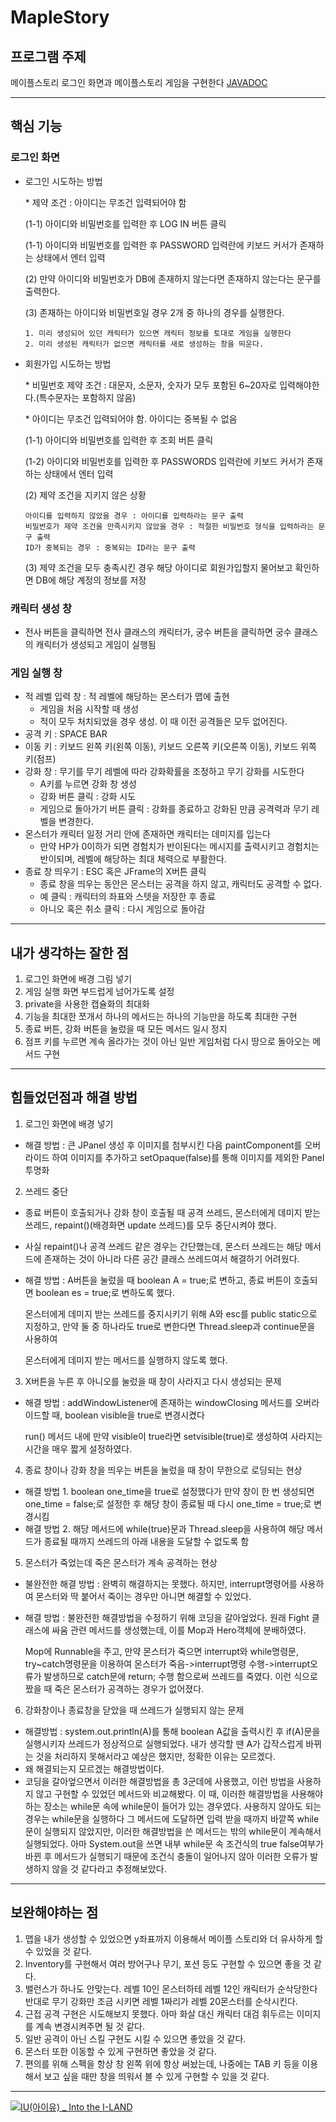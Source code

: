 # MapleStory

## 프로그램 주제
메이플스토리 로그인 화면과 메이플스토리 게임을 구현한다
[JAVADOC](https://github.com/idj7183/MapleStory/blob/main/Haketon_re/doc/index.html)
* * *
## 핵심 기능
### 로그인 화면
  * 로그인 시도하는 방법
  
    \* 제약 조건 : 아이디는 무조건 입력되어야 함
  
    (1-1) 아이디와 비밀번호를 입력한 후 LOG IN 버튼 클릭
    
    (1-1) 아이디와 비밀번호를 입력한 후 PASSWORD 입력란에 키보드 커서가 존재하는 상태에서 엔터 입력
    
    (2) 만약 아이디와 비밀번호가 DB에 존재하지 않는다면 존재하지 않는다는 문구를 출력한다.
    
    (3) 존재하는 아이디와 비밀번호일 경우 2개 중 하나의 경우를 실행한다.
    
        1. 미리 생성되어 있던 캐릭터가 있으면 캐릭터 정보를 토대로 게임을 실행한다
        2. 미리 생성된 캐릭터가 없으면 캐릭터를 새로 생성하는 창을 띄운다.
  * 회원가입 시도하는 방법
  
    \* 비밀번호 제약 조건 : 대문자, 소문자, 숫자가 모두 포함된 6~20자로 입력해야한다.(특수문자는 포함하지 않음)
    
    \* 아이디는 무조건 입력되어야 함. 아이디는 중복될 수 없음
    
    (1-1) 아이디와 비밀번호를 입력한 후 조회 버튼 클릭
    
    (1-2) 아이디와 비밀번호를 입력한 후 PASSWORDS 입력란에 키보드 커서가 존재하는 상태에서 엔터 입력
    
    (2) 제약 조건을 지키지 않은 상황
    
        아이디를 입력하지 않았을 경우 : 아이디를 입력하라는 문구 출력
        비밀번호가 제약 조건을 만족시키지 않았을 경우 : 적절한 비밀번호 형식을 입력하라는 문구 출력
        ID가 중복되는 경우 : 중복되는 ID라는 문구 출력
        
    (3) 제약 조건을 모두 충족시킨 경우 해당 아이디로 회원가입할지 물어보고 확인하면 DB에 해당 계정의 정보를 저장
       
### 캐릭터 생성 창
  * 전사 버튼을 클릭하면 전사 클래스의 캐릭터가, 궁수 버튼을 클릭하면 궁수 클래스의 캐릭터가 생성되고 게임이 실행됨

### 게임 실행 창
  * 적 레벨 입력 창 : 적 레벨에 해당하는 몬스터가 맵에 출현
    * 게임을 처음 시작할 때 생성
    * 적이 모두 처치되었을 경우 생성. 이 때 이전 공격들은 모두 없어진다.
  * 공격 키 : SPACE BAR
  * 이동 키 : 키보드 왼쪽 키(왼쪽 이동), 키보드 오른쪽 키(오른쪽 이동), 키보드 위쪽 키(점프)
  * 강화 창 : 무기를 무기 레벨에 따라 강화확률을 조정하고 무기 강화를 시도한다
    * A키를 누르면 강화 창 생성
    * 강화 버튼 클릭 : 강화 시도
    * 게임으로 돌아가기 버튼 클릭 : 강화를 종료하고 강화된 만큼 공격력과 무기 레벨을 변경한다.
  * 몬스터가 캐릭터 일정 거리 안에 존재하면 캐릭터는 데미지를 입는다
    * 만약 HP가 0이하가 되면 경험치가 반이된다는 메시지를 출력시키고 경험치는 반이되며, 레벨에 해당하는 최대 체력으로 부활한다.
  * 종료 창 띄우기 : ESC 혹은 JFrame의 X버튼 클릭
    * 종료 창을 띄우는 동안은 몬스터는 공격을 하지 않고, 캐릭터도 공격할 수 없다.
    * 예 클릭 : 캐릭터의 좌표와 스텟을 저장한 후 종료
    * 아니오 혹은 취소 클릭 : 다시 게임으로 돌아감
* * *
## 내가 생각하는 잘한 점
1. 로그인 화면에 배경 그림 넣기
2. 게임 실행 화면 부드럽게 넘어가도록 설정
3. private을 사용한 캡슐화의 최대화
4. 기능을 최대한 쪼개서 하나의 메서드는 하나의 기능만을 하도록 최대한 구현
5. 종료 버튼, 강화 버튼을 눌렀을 때 모든 메서드 일시 정지
6. 점프 키를 누르면 계속 올라가는 것이 아닌 일반 게임처럼 다시 땅으로 돌아오는 메서드 구현
* * *
## 힘들었던점과 해결 방법
1. 로그인 화면에 배경 넣기
* 해결 방법 : 큰 JPanel 생성 후 이미지를 첨부시킨 다음 paintComponent를 오버라이드 하여 이미지를 추가하고 setOpaque(false)를 통해 이미지를 제외한 Panel 투명화

2. 쓰레드 중단
* 종료 버튼이 호출되거나 강화 창이 호출될 때 공격 쓰레드, 몬스터에게 데미지 받는 쓰레드, repaint()(배경화면 update 쓰레드)를 모두 중단시켜야 했다.
* 사실 repaint()나 공격 쓰레드 같은 경우는 간단했는데, 몬스터 쓰레드는 해당 메서드에 존재하는 것이 아니라 다른 공간 클래스 쓰레드여서 해결하기 어려웠다.

* 해결 방법 : A버튼을 눌렀을 때 boolean A = true;로 변하고, 종료 버튼이 호출되면 boolean es = true;로 변하도록 했다.

  몬스터에게 데미지 받는 쓰레드를 중지시키기 위해 A와 esc를 public static으로 지정하고, 만약 둘 중 하나라도 true로 변한다면 Thread.sleep과 continue문을 사용하여
  
  몬스터에게 데미지 받는 메서드를 실행하지 않도록 했다.

3. X버튼을 누른 후 아니오를 눌렀을 때 창이 사라지고 다시 생성되는 문제
* 해결 방법 : addWindowListener에 존재하는 windowClosing 메서드를 오버라이드할 때, boolean visible을 true로 변경시켰다

  run() 메서드 내에 만약 visible이 true라면 setvisible(true)로 생성하여 사라지는 시간을 매우 짧게 설정하였다.

4. 종료 창이나 강화 창을 띄우는 버튼을 눌렀을 때 창이 무한으로 로딩되는 현상
* 해결 방법 1. boolean one_time을 true로 설정했다가 만약 창이 한 번 생성되면 one_time = false;로 설정한 후 해당 창이 종료될 때 다시 one_time = true;로 변경시킴
* 해결 방법 2. 해당 메서드에 while(true)문과 Thread.sleep을 사용하여 해당 메서드가 종료될 때까지 쓰레드의 아래 내용을 도달할 수 없도록 함

5. 몬스터가 죽었는데 죽은 몬스터가 계속 공격하는 현상
* 불완전한 해결 방법 : 완벽히 해결하지는 못했다. 하지만, interrupt명령어를 사용하여 몬스터와 딱 붙어서 죽이는 경우만 아니면 해결할 수 있었다.
* 해결 방법 : 불완전한 해결방법을 수정하기 위해 코딩을 갈아엎었다. 원래 Fight 클래스에 싸움 관련 메서드를 생성했는데, 이를 Mop과 Hero객체에 분배하였다.

  Mop에 Runnable을 주고, 만약 몬스터가 죽으면 interrupt와 while명령문, try~catch명령문을 이용하여 몬스터가 죽음->interrupt명령 수행->interrupt오류가 발생하므로 catch문에 return; 수행 함으로써 쓰레드를 죽였다. 이런 식으로 짰을 때 죽은 몬스터가 공격하는 경우가 없어졌다.

6. 강화창이나 종료창을 닫았을 때 쓰레드가 실행되지 않는 문제
* 해결방법 : system.out.println(A)를 통해 boolean A값을 출력시킨 후 if(A)문을 실행시키자 쓰레드가 정상적으로 실행되었다. 내가 생각할 땐 A가 갑작스럽게 바뀌는 것을 처리하지 못해서라고 예상은 했지만, 정확한 이유는 모르겠다.
* 왜 해결되는지 모르겠는 해결방법이다.
* 코딩을 갈아엎으면서 이러한 해결방법을 총 3군데에 사용했고, 이런 방법을 사용하지 않고 구현할 수 있었던 메서드와 비교해봤다. 이 때, 이러한 해결방법을 사용해야하는 장소는 while문 속에 while문이 들어가 있는 경우였다. 사용하지 않아도 되는 경우는 while문을 실행하다 그 메서드에 도달하면 입력 받을 때까지 바깥쪽 while문이 실행되지 않았지만, 이러한 해결방법을 쓴 메서드는 밖의 while문이 계속해서 실행되었다. 아마 System.out을 쓰면 내부 while문 속 조건식의 true false여부가 바뀐 후 메서드가 실행되기 때문에 조건식 충돌이 일어나지 않아 이러한 오류가 발생하지 않을 것 같다라고 추정해보았다.


* * *
## 보완해야하는 점
1. 맵을 내가 생성할 수 있었으면 y좌표까지 이용해서 메이플 스토리와 더 유사하게 할 수 있었을 것 같다.
2. Inventory를 구현해서 여러 방어구나 무기, 포션 등도 구현할 수 있으면 좋을 것 같다.
3. 밸런스가 하나도 안맞는다. 레벨 10인 몬스터하테 레벨 12인 캐릭터가 순삭당한다 반대로 무기 강화만 조금 시키면 레벨 1짜리가 레벨 20몬스터를 순삭시킨다.
4. 근접 공격 구현은 시도해보지 못했다. 아마 화살 대신 캐릭터 대검 휘두르는 이미지를 계속 변경시켜주면 될 것 같다.
5. 일반 공격이 아닌 스킬 구현도 시킬 수 있으면 좋았을 것 같다.
6. 몬스터 또한 이동할 수 있게 구현하면 좋았을 것 같다.
7. 편의를 위해 스펙을 항상 창 왼쪽 위에 항상 써놨는데, 나중에는 TAB 키 등을 이용해서 보고 싶을 때만 창을 띄워서 볼 수 있게 구현할 수 있을 것 같다.
* * *
[![IU(아이유) _ Into the I-LAND](http://img.youtube.com/vi/QYNwbZHmh8g/0.jpg)](https://youtu.be/QYNwbZHmh8g?t=0s) 
